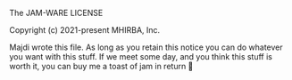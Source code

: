 The JAM-WARE LICENSE

Copyright (c) 2021-present MHIRBA, Inc.

Majdi wrote this file. As long as you retain this notice you can do whatever you want with this stuff.
If we meet some day, and you think this stuff is worth it, you can buy me a toast of jam in return 🍒